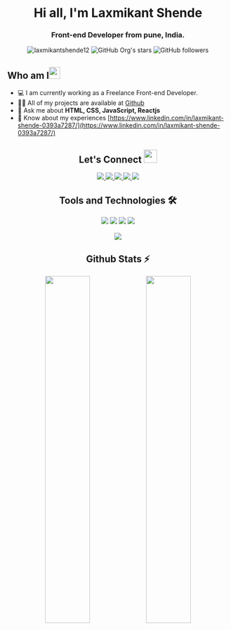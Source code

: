 <h1 align="center">Hi all, I'm Laxmikant Shende</h1>

<h3 align="center">Front-end Developer from pune, India.</h3>

<div align="center">
      <img src="https://visitcount.itsvg.in/api?id=laxmikantshende&icon=0&color=0" alt="laxmikantshende12" />
      <img alt="GitHub Org's stars" src="https://img.shields.io/github/stars/laxmikantshende12?style=social"> 
      <img alt="GitHub followers" src="https://img.shields.io/github/followers/laxmikantshende12?style=social">
</div>

<h2 align="left">Who am I<img src="https://media.giphy.com/media/pDh3IDoUswmZrqdRip/giphy.gif" height="27px" width="25px"></h2>

- 💻 I am currently working as a Freelance Front-end Developer.
- 👨‍💻 All of my projects are available at [Github](https://github.com/laxmikantshende12)
- 💬 Ask me about **HTML, CSS, JavaScript, Reactjs**
- 📄 Know about my experiences [https://www.linkedin.com/in/laxmikant-shende-0393a7287/](https://www.linkedin.com/in/laxmikant-shende-0393a7287/)

<h2 align="center"> Let's Connect <img src="https://media.giphy.com/media/jOz35yxbuhvVQDKrce/giphy.gif" height="30px" width="30px"></h2>

<div align="center">
      <a href="https://www.linkedin.com/in/laxmikant-shende-0393a7287/">
        <img src="https://img.shields.io/badge/LinkedIn-0077B5?style=for-the-badge&logo=linkedin&logoColor=white">
      </a>
      <a href="https://x.com/LaxmikantS25">
        <img src="https://img.shields.io/badge/Twitter-092E20?style=for-the-badge&logo=X&logoColor=white">
      </a>
      <a href="https://github.com/laxmikantshende12">
        <img src="https://img.shields.io/badge/GitHub-100000?style=for-the-badge&logo=github&logoColor=white">
      </a>
      <a href="mailto:laxmikantshendeinfo@gmail.com">
        <img src="https://img.shields.io/badge/Gmail-D14836?style=for-the-badge&logo=gmail&logoColor=white">
      </a>
      <a href="#">
        <img src="https://img.shields.io/badge/Instagram-E4405F?style=for-the-badge&logo=instagram&logoColor=white">
      </a>
</div>

<h2 align="center">Tools and Technologies 🛠</h2>
<div align="center">
  <img src="https://img.shields.io/badge/HTML5-D14836?style=for-the-badge&logo=HTML5&logoColor=white" />
  <img src="https://img.shields.io/badge/CSS3-264de4?style=for-the-badge&logo=CSS3&logoColor=white" />
  <img src="https://img.shields.io/badge/javascript-F0DB4F?style=for-the-badge&logo=javascript&logoColor=white" />
  <img src="https://img.shields.io/badge/React-20232A?style=for-the-badge&logo=react&logoColor=61DAFB" />
<br>
<br>
  <img align="center" src="https://github-readme-stats.vercel.app/api/top-langs/?username=laxmikantshende&theme=date_night&hide_border=false&include_all_commits=false&count_private=false&layout=compact"/>
</div>

<!-- Github Stats Section -->
<h2 align="center">Github Stats ⚡</h2>
<p align=center>
  <div align=center>
      <img align="center" width="45%" src="https://github-readme-streak-stats.herokuapp.com/?user=laxmikantshende&theme=date_night&hide_border=false" />
      <img align="center" width="45%" src="https://github-readme-stats.vercel.app/api?username=laxmikantshende&theme=date_night&hide_border=false&include_all_commits=false&count_private=false" />
  </div>
</p>




<!--
**laxmikantshende12/laxmikantshende12** is a ✨ _special_ ✨ repository because its `README.md` (this file) appears on your GitHub profile.

Here are some ideas to get you started:

- 🔭 I’m currently working on ...
- 🌱 I’m currently learning ...
- 👯 I’m looking to collaborate on ...
- 🤔 I’m looking for help with ...
- 💬 Ask me about ...
- 📫 How to reach me: ...
- 😄 Pronouns: ...
- ⚡ Fun fact: ...
-->
